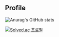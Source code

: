 ## Profile

![Anurag's GitHub stats](https://github-readme-stats.vercel.app/api?username=ind2x&show_icons=true&theme=prussian)

[![Solved.ac 프로필](http://mazassumnida.wtf/api/v2/generate_badge?boj=nsxz1359)](https://solved.ac/nsxz1359)
